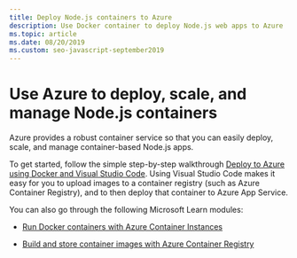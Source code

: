 ```yaml
---
title: Deploy Node.js containers to Azure
description: Use Docker container to deploy Node.js web apps to Azure
ms.topic: article
ms.date: 08/20/2019
ms.custom: seo-javascript-september2019
---
```


# Use Azure to deploy, scale, and manage Node.js containers

Azure provides a robust container service so that you can easily deploy, scale, and manage container-based Node.js apps.

To get started, follow the simple step-by-step walkthrough [Deploy to Azure using Docker and Visual Studio Code](tutorial-vscode-docker-node-01.md). Using Visual Studio Code makes it easy for you to upload images to a container registry (such as Azure Container Registry), and to then deploy that container to Azure App Service.

You can also go through the following Microsoft Learn modules:

- [Run Docker containers with Azure Container Instances](/learn/modules/run-docker-with-azure-container-instances/)

- [Build and store container images with Azure Container Registry](/learn/modules/build-and-store-container-images/)
